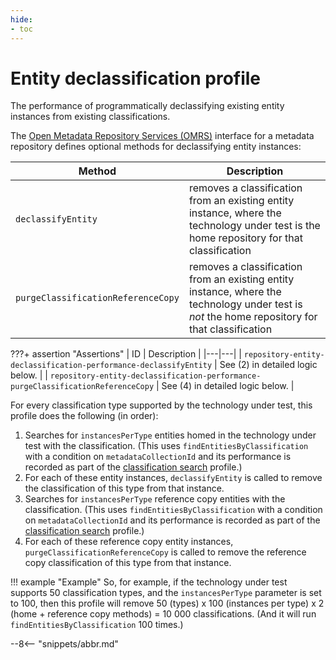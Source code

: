 ```yaml
---
hide:
- toc
---
```


<!-- SPDX-License-Identifier: CC-BY-4.0 -->
<!-- Copyright Contributors to the Egeria project. -->

# Entity declassification profile

The performance of programmatically declassifying existing entity instances from existing classifications.

The [Open Metadata Repository Services (OMRS)](/egeria-docs/services/omrs) interface for a metadata repository defines optional methods for declassifying entity instances:

| Method | Description |
|---|---|
| `declassifyEntity` | removes a classification from an existing entity instance, where the technology under test is the home repository for that classification |
| `purgeClassificationReferenceCopy` | removes a classification from an existing entity instance, where the technology under test is _not_ the home repository for that classification |

???+ assertion "Assertions"
    | ID | Description |
    |---|---|
    | `repository-entity-declassification-performance-declassifyEntity` | See (2) in detailed logic below. |
    | `repository-entity-declassification-performance-purgeClassificationReferenceCopy` | See (4) in detailed logic below. |

For every classification type supported by the technology under test, this profile does the following (in order):

1. Searches for `instancesPerType` entities homed in the technology under test with the classification. (This uses `findEntitiesByClassification` with a condition on `metadataCollectionId` and its performance is recorded as part of the [classification search](classification-search.md) profile.)
1. For each of these entity instances, `declassifyEntity` is called to remove the classification of this type from that instance.
1. Searches for `instancesPerType` reference copy entities with the classification. (This uses `findEntitiesByClassification` with a condition on `metadataCollectionId` and its performance is recorded as part of the [classification search](classification-search.md) profile.)
1. For each of these reference copy entity instances, `purgeClassificationReferenceCopy` is called to remove the reference copy classification of this type from that instance.

!!! example "Example"
    So, for example, if the technology under test supports 50 classification types, and the `instancesPerType` parameter is set to 100, then this profile will remove 50 (types) x 100 (instances per type) x 2 (home + reference copy methods) = 10 000 classifications. (And it will run `findEntitiesByClassification` 100 times.)

--8<-- "snippets/abbr.md"
